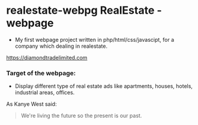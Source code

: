 # realestate-webpg RealEstate - webpage
* My first webpage  project written in  php/html/css/javascipt, for a company which dealing in realestate.

 https://diamondtradelimited.com 

### Target of the webpage:
* Display different type of real estate ads like apartments, houses, hotels, industrial areas, offices. 

As Kanye West said:

> We're living the future so
> the present is our past.
